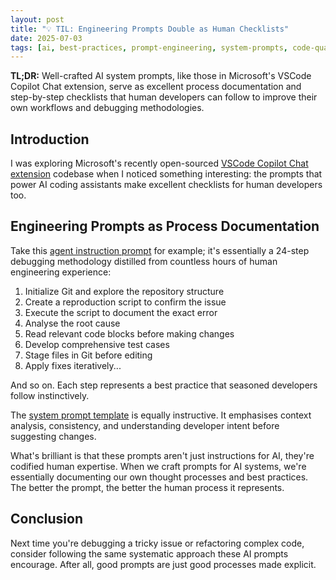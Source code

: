 ```yaml
---
layout: post
title: "💡 TIL: Engineering Prompts Double as Human Checklists"
date: 2025-07-03
tags: [ai, best-practices, prompt-engineering, system-prompts, code-quality, productivity, til, debugging]
---
```


**TL;DR:** Well-crafted AI system prompts, like those in Microsoft's VSCode
Copilot Chat extension, serve as excellent process documentation and
step-by-step checklists that human developers can follow to improve their own
workflows and debugging methodologies.
<!--more-->

## Introduction

I was exploring Microsoft's recently open-sourced
[VSCode Copilot Chat extension](https://github.com/microsoft/vscode-copilot-chat/)
codebase when I noticed something interesting: the prompts that power AI coding
assistants make excellent checklists for human developers too.

## Engineering Prompts as Process Documentation

Take this
[agent instruction prompt](https://github.com/microsoft/vscode-copilot-chat/blob/main/src/extension/prompts/node/agent/agentInstructions.tsx#L197)
for example; it's essentially a 24-step debugging methodology distilled from
countless hours of human engineering experience:

1. Initialize Git and explore the repository structure
2. Create a reproduction script to confirm the issue
3. Execute the script to document the exact error
4. Analyse the root cause
5. Read relevant code blocks before making changes
6. Develop comprehensive test cases
7. Stage files in Git before editing
8. Apply fixes iteratively...

And so on. Each step represents a best practice that seasoned developers follow
instinctively.

The
[system prompt template](https://github.com/microsoft/vscode-copilot-chat/blob/40d039d8e08c2d17435a2e65846120c394d0727b/src/extension/xtab/common/promptCrafting.ts#L34)
is equally instructive. It emphasises context analysis, consistency, and
understanding developer intent before suggesting changes.

What's brilliant is that these prompts aren't just instructions for AI, they're
codified human expertise. When we craft prompts for AI systems, we're
essentially documenting our own thought processes and best practices. The better
the prompt, the better the human process it represents.

## Conclusion

Next time you're debugging a tricky issue or refactoring complex code, consider
following the same systematic approach these AI prompts encourage. After all,
good prompts are just good processes made explicit.
